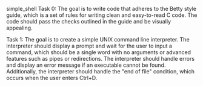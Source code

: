 simple_shell
Task 0: The goal is to write code that adheres to the Betty style guide, which is a set of rules for writing clean and easy-to-read C code. The code should pass the checks outlined in the guide and be visually appealing.

Task 1: The goal is to create a simple UNIX command line interpreter. The interpreter should display a prompt and wait for the user to input a command, which should be a single word with no arguments or advanced features such as pipes or redirections. The interpreter should handle errors and display an error message if an executable cannot be found. Additionally, the interpreter should handle the "end of file" condition, which occurs when the user enters Ctrl+D.

